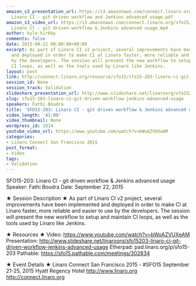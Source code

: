 ```yaml
---
amazon_s3_presentation_url: https://s3.amazonaws.com/connect.linaro.org/sfo15/Presentations/09-22-Tuesday/SFO15-203-
  Linaro CI - git driven workflow and Jenkins advanced usage.pdf
amazon_s3_video_url: https://s3.amazonaws.com/connect.linaro.org/sfo15/Videos/09-22-Tuesday/SFO15-203
  Linaro Cl - git driven workflow & Jenkins advanced usage.mp4
author: kyle.kirkby
comments: false
date: 2015-09-22 00:00:00+00:00
excerpt: As part of Linaro CI v2 project, several improvements have been implemented
  and deployed in order to make CI at Linaro faster, more reliable and easier to use
  by the developers. The session will present the new workflow to setup and maintain
  CI loops, as well as the tools used by Linaro like Jenkins.
layout: post
link: http://connect.linaro.org/resource/sfo15/sfo15-203-linaro-ci-git-driven-workflow-jenkins-advanced-usage/
session_id: None
session_track: Validation
slideshare_presentation_url: http://www.slideshare.net/linaroorg/sfo15203-linaro-ci-git-driven-workflow-jenkins-advanced-usage
slug: sfo15-203-linaro-ci-git-driven-workflow-jenkins-advanced-usage
speakers: Fathi Boudra
title: 'SFO15-203: Linaro CI - git driven workflow & Jenkins advanced usage'
video_length: '41:09'
video_thumbnail: None
wordpress_id: 2814
youtube_video_url: https://www.youtube.com/watch?v=bWoAZVUXeAM
categories:
- Linaro Connect San Francisco 2015
post_format:
- Video
tags:
- Validation
---
```


SFO15-203: Linaro CI - git driven workflow & Jenkins advanced usage
Speaker:  Fathi Boudra
Date: September 22, 2015

★ Session Description ★
As part of Linaro CI v2 project, several improvements have been implemented and deployed in order to make CI at Linaro faster, more reliable and easier to use by the developers. The session will present the new workflow to setup and maintain CI loops, as well as the tools used by Linaro like Jenkins.

★ Resources ★ 
Video: https://www.youtube.com/watch?v=bWoAZVUXeAM
Presentation:  http://www.slideshare.net/linaroorg/sfo15203-linaro-ci-git-driven-workflow-jenkins-advanced-usage
Etherpad: pad.linaro.org/p/sfo15-203
Pathable: https://sfo15.pathable.com/meetings/302834                     

★ Event Details ★ 
Linaro Connect San Francisco 2015 - #SFO15 
September 21-25, 2015 
Hyatt Regency Hotel 
http://www.linaro.org
http://connect.linaro.org
